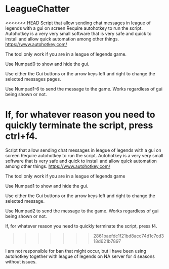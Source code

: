 # LeagueChatter
<<<<<<< HEAD
Script that allow sending chat messages in league of legends with a gui on screen Require autohotkey to run the script. Autohotkey is a very very small software that is very safe and quick to install and allow quick automation among other things. https://www.autohotkey.com/

The tool only work if you are in a league of legends game.

Use Numpad0 to show and hide the gui.

Use either the Gui buttons or the arrow keys left and right to change the selected messages pages.

Use Numpad1-6 to send the message to the game. Works regardless of gui being shown or not.

If, for whatever reason you need to quickly terminate the script, press ctrl+f4.
=======
Script that allow sending chat messages in league of legends with a gui on screen
Require autohotkey to run the script. Autohotkey is a very very small software that is very safe and quick to install and allow quick automation among other things.
https://www.autohotkey.com/

The tool only work if you are in a league of legends game

Use Numpad1 to show and hide the gui.

Use either the Gui buttons or the arrow keys left and right to change the selected message.

Use Numpad2 to send the message to the game. Works regardless of gui being shown or not.

If, for whatever reason you need to quickly terminate the script, press f4.

>>>>>>> 2861baefdc1f21bd8acc74d1c7cd318d621b7897

I am not responsible for ban that might occur, but i have been using autohotkey together with league of legends on NA server for 4 seasons without issues.
